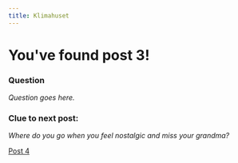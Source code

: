 ```yaml
---
title: Klimahuset
---
```


# You've found post 3!

### Question

_Question goes here._

### Clue to next post:

_Where do you go when you feel nostalgic and miss your grandma?_

[Post 4](https://martiaos.github.io/42657374656d6f727368616765/)
